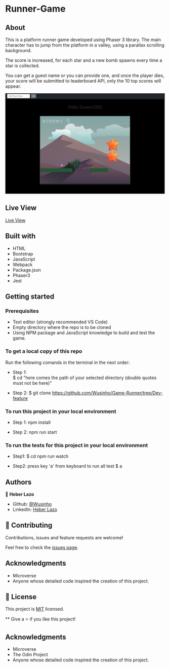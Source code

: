 # Runner-Game

## About

This is a platform runner game developed using Phaser 3 library. The main character has to jump from the platform in a valley, using a parallax scrolling background. 

The score is increased, for each star and a new bomb spawns every time a star is collected.

You can get a guest name or you can provide one, and once the player dies, your score will be submitted to leaderboard API, only the 10 top scores will appear.


![screenshot](./assets/ScreenShot.png)

## Live View

[Live View](https://60da4ea939b16a0007df9f39--cranky-rosalind-3f540f.netlify.app/)

## Built with

- HTML
- Bootstrap
- JavaScript
- Webpack
- Package.json
- Phaser3
- Jest

## Getting started

### Prerequisites

- Text editor (strongly recommended VS Code)
- Empty directory where the repo is to be cloned
- Using NPM package and JavaScript knowledge to build and test the game.

### To get a local copy of this repo

Run the following comands in the terminal in the next order:

- Step 1:  
  $ cd "here comes the path of your selected directory (double quotes must not be here)"

- Step 2:
  $ git clone https://github.com/Wusinho/Game-Runner/tree/Dev-feature

### To run this project in your local environment

- Step 1:
  npm install

- Step 2:
  npm run start

### To run the tests for this project in your local environment

- Step1:
  $ cd npm run watch

- Step2:
  press key 'a' from keyboard to run all test
  $ a

## Authors

👤 **Heber Lazo**

- Github: [@Wusinho](https://github.com/Wusinho)
- LinkedIn: [Heber Lazo](https://www.linkedin.com/in/heber-lazo-benza-523266133/)

## 🤝 Contributing

Contributions, issues and feature requests are welcome!

Feel free to check the [issues page](https://github.com/Wusinho/To-doList).

## Acknowledgments

- Microverse
- Anyone whose detailed code inspired the creation of this project.

## 📝 License

This project is [MIT](LICENSE) licensed.

\*\*
Give a ⭐️ if you like this project!

## Acknowledgments

- Microverse
- The Odin Project
- Anyone whose detailed code inspired the creation of this project.
